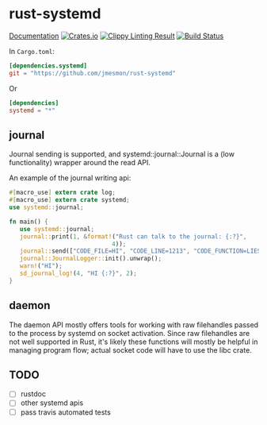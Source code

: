 rust-systemd
============

[Documentation](http://codyps.com/docs/systemd/x86_64-unknown-linux-gnu/stable/systemd/bus/index.html)
[![Crates.io](https://img.shields.io/crates/v/systemd.svg?maxAge=2592000)](https://crates.io/crates/systemd)
[![Clippy Linting Result](https://clippy.bashy.io/github/jmesmon/rust-systemd/master/badge.svg)](https://clippy.bashy.io/github/jmesmon/rust-systemd/master/log)
[![Build Status](https://travis-ci.org/jmesmon/rust-systemd.svg?branch=master)](https://travis-ci.org/jmesmon/rust-systemd)


In `Cargo.toml`:
```toml
[dependencies.systemd]
git = "https://github.com/jmesmon/rust-systemd"
```
Or
```toml
[dependencies]
systemd = "*"
```

journal
-------
Journal sending is supported, and systemd::journal::Journal is a (low
functionality) wrapper around the read API.

An example of the journal writing api:

```rust
#[macro_use] extern crate log;
#[macro_use] extern crate systemd;
use systemd::journal;

fn main() {
   use systemd::journal;
   journal::print(1, &format!("Rust can talk to the journal: {:?}",
                             4));
   journal::send(["CODE_FILE=HI", "CODE_LINE=1213", "CODE_FUNCTION=LIES"]);
   journal::JournalLogger::init().unwrap();
   warn!("HI");
   sd_journal_log!(4, "HI {:?}", 2);
}
```

daemon
------
The daemon API mostly offers tools for working with raw filehandles passed to
the process by systemd on socket activation. Since raw filehandles are not well
supported in Rust, it's likely these functions will mostly be helpful in
managing program flow; actual socket code will have to use the libc crate.

TODO
----

 - [ ] rustdoc
 - [ ] other systemd apis
 - [ ] pass travis automated tests
